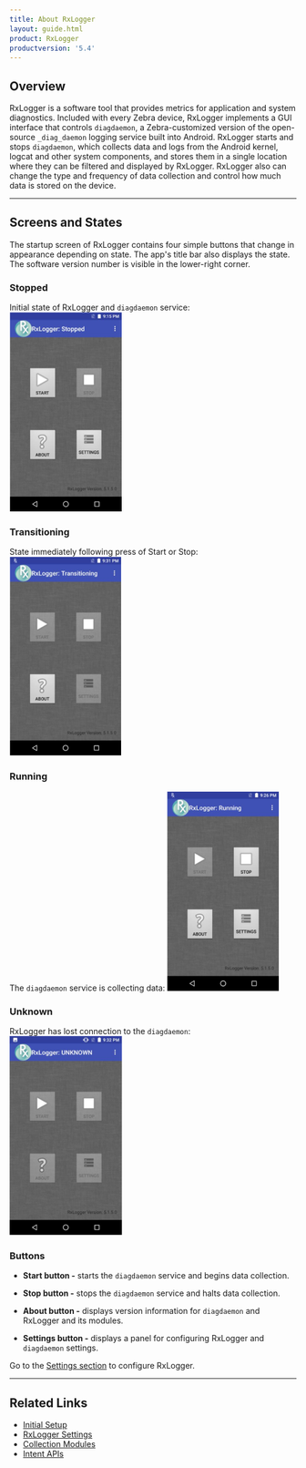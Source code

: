 ```yaml
---
title: About RxLogger
layout: guide.html
product: RxLogger
productversion: '5.4'
---
```


## Overview

RxLogger is a software tool that provides metrics for application and system diagnostics. Included with every Zebra device, RxLogger implements a GUI interface that controls `diagdaemon`, a Zebra-customized version of the open-source `_diag_daemon` logging service built into Android. RxLogger starts and stops `diagdaemon`, which collects data and logs from the Android kernel, logcat and other system components, and stores them in a single location where they can be filtered and displayed by RxLogger. RxLogger also can change the type and frequency of data collection and control how much data is stored on the device. 

-----

## Screens and States

The startup screen of RxLogger contains four simple buttons that change in appearance depending on state. The app's title bar also displays the state. The software version number is visible in the lower-right corner.


### Stopped 

Initial state of RxLogger and `diagdaemon` service: 
<img alt="" style="height:350px" src="rxlogger_stopped.png"/>
<br>

### Transitioning
State immediately following press of Start or Stop:
<img alt="" style="height:350px" src="rxlogger_transitioning.png"/>
<br>

### Running
The `diagdaemon` service is collecting data:
<img alt="" style="height:350px" src="rxlogger_running.png"/>
<br>

### Unknown 
RxLogger has lost connection to the `diagdaemon`:
<img alt="" style="height:350px" src="rxlogger_unknown.png"/>
<br>

### Buttons 
* **Start button -** starts the `diagdaemon` service and begins data collection.

* **Stop button -** stops the `diagdaemon` service and halts data collection.

* **About button -** displays version information for `diagdaemon` and RxLogger and its modules.

* **Settings button -** displays a panel for configuring RxLogger and `diagdaemon` settings.

Go to the [Settings section](../settings) to configure RxLogger. 

-----

## Related Links
* [Initial Setup](../setup)
* [RxLogger Settings](../settings)
* [Collection Modules](../modules)
* [Intent APIs](../apis)

